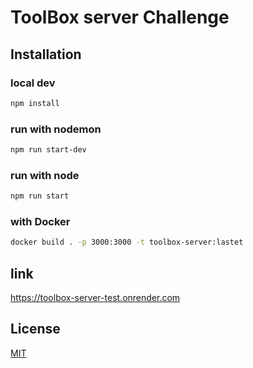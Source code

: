 # ToolBox server  Challenge

## Installation

### local dev

```bash
npm install
```
### run with nodemon
```bash
npm run start-dev
```
### run with node 
```bash
npm run start
```
### with Docker 

```bash
docker build . -p 3000:3000 -t toolbox-server:lastet
```

## link

https://toolbox-server-test.onrender.com

## License

[MIT](https://choosealicense.com/licenses/mit/)